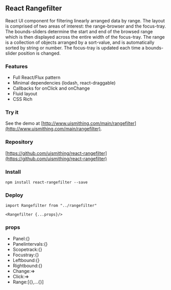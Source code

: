 ## React Rangefilter

React UI component for filtering linearly arranged data by range. The layout is comprised of two areas of interest: the range-browser and the focus-tray. The bounds-sliders determine the start and end of the browsed range which is then displayed across the entire width of the focus-tray. The range is a collection of objects arranged by a sort-value, and is automatically sorted by string or number. The focus-tray is updated each time a bounds-slider position is changed.

### Features
  * Full React/Flux pattern
  * Minimal dependencies (lodash, react-draggable)
  * Callbacks for onClick and onChange
  * Fluid layout
  * CSS Rich

### Try it
See the demo at [http://www.uismithing.com/main/rangefilter](http://www.uismithing.com/main/rangefilter).

### Repository
[https://github.com/uismithing/react-rangefilter](https://github.com/uismithing/react-rangefilter)

### Install
`npm install react-rangefilter --save`

### Deploy
`import Rangefilter from "../rangefilter"`

`<Rangefilter {...props}/>`

### props
  * Panel:{}
  * Panelintervals:{}
  * Scopetrack:{}
  * Focustray:{}
  * Leftbound:{}
  * Rightbound:{}
  * Change:=>
  * Click:=>
  * Range:[{},...{}]
